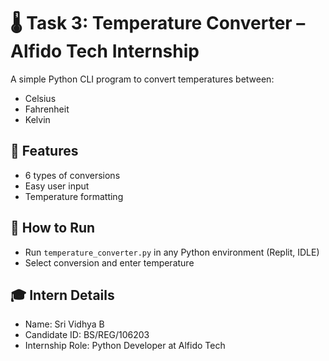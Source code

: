 # 🌡️ Task 3: Temperature Converter – Alfido Tech Internship
A simple Python CLI program to convert temperatures between:
- Celsius
- Fahrenheit
- Kelvin
## 🔧 Features
- 6 types of conversions
- Easy user input
- Temperature formatting
## 🧪 How to Run
- Run `temperature_converter.py` in any Python environment (Replit, IDLE)
- Select conversion and enter temperature
## 🎓 Intern Details
- Name: Sri Vidhya B
- Candidate ID: BS/REG/106203
- Internship Role: Python Developer at Alfido Tech
